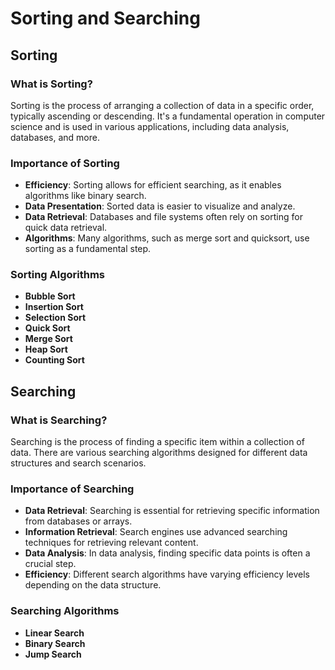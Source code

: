# Sorting and Searching

## Sorting

### What is Sorting?

Sorting is the process of arranging a collection of data in a specific order, typically ascending or descending. It's a fundamental operation in computer science and is used in various applications, including data analysis, databases, and more.

### Importance of Sorting

- **Efficiency**: Sorting allows for efficient searching, as it enables algorithms like binary search.
- **Data Presentation**: Sorted data is easier to visualize and analyze.
- **Data Retrieval**: Databases and file systems often rely on sorting for quick data retrieval.
- **Algorithms**: Many algorithms, such as merge sort and quicksort, use sorting as a fundamental step.

### Sorting Algorithms

- **Bubble Sort**
- **Insertion Sort**
- **Selection Sort**
- **Quick Sort**
- **Merge Sort**
- **Heap Sort**
- **Counting Sort**

## Searching

### What is Searching?

Searching is the process of finding a specific item within a collection of data. There are various searching algorithms designed for different data structures and search scenarios.

### Importance of Searching

- **Data Retrieval**: Searching is essential for retrieving specific information from databases or arrays.
- **Information Retrieval**: Search engines use advanced searching techniques for retrieving relevant content.
- **Data Analysis**: In data analysis, finding specific data points is often a crucial step.
- **Efficiency**: Different search algorithms have varying efficiency levels depending on the data structure.

### Searching Algorithms

- **Linear Search**
- **Binary Search**
- **Jump Search**
